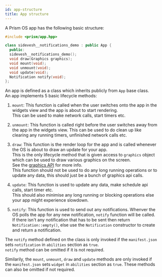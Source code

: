 ```yaml
---
id: app-structure
title: App structure
---
```


A Prism OS app has the following basic structure:

```C++
#include <prism/app.hpp>

class sidevesh__notifications_demo : public App {
  public:
  sidevesh__notifications_demo();
  void draw(Graphics graphics);
  void mount(void);
  void unmount(void);
  void update(void);
  Notification notify(void);
};
```

An app is defined as a class which inherits publicly from `App` base class.  
An app implements 5 basic lifecycle methods:
1. `mount`: This function is called when the user switches onto the app in the widgets view and the app is about to start rendering.  
This can be used to make network calls, start timers etc.

2. `unmount`: This function is called right before the user switches away from the app in the widgets view. 
This can be used to do clean up like clearing any running timers, unfinished network calls etc.

3. `draw`: This function is the render loop for the app and is called whenever the OS is about to draw an update for your app.  
This is the only lifecycle method that is given access to `graphics` object which can be used to draw various graphics on the screen.  
See the [graphics API](graphics.md) for more info.  
This function should not be used to do any long running operations or to update any data, this should just be a bunch of graphics api calls.

4. `update`: This function is used to update any data, make schedule api calls, start timer etc.  
This should also minimise any long running or blocking operations else your app might experience slowdown. 

5. `notify`: This function is used to send out any notifications. Whenver the OS polls the app for any new notification, `notify` function will be called.  
If there isn't any notification that has to be sent then return `Notification::empty()`, else use the `Notification` constructor to create and return a notification.

The `notify` method defined on the class is only invoked if the `manifest.json` sets `notification` in `abilities` section as `true`.  
`notify` method can be omitted if it is not required.  

Similarily, the `mount`, `unmount`, `draw` and `update` methods are only invoked if the `manifest.json` sets `widget` in `abilities` section as `true`.
These methods can also be omitted if not required.

